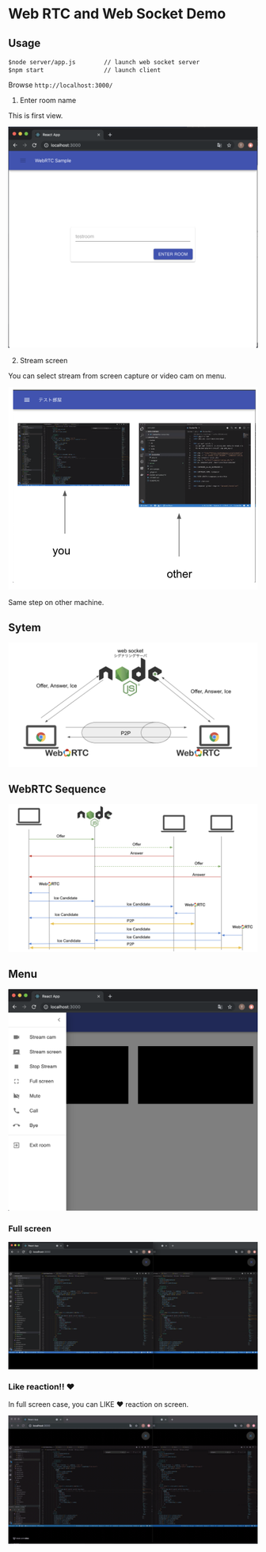 # Web RTC and Web Socket Demo

## Usage

```
$node server/app.js        // launch web socket server
$npm start                 // launch client
```

Browse `http://localhost:3000/`

1. Enter room name

This is first view.

![first view](./doc/room.png)

2. Stream screen

You can select stream from screen capture or video cam on menu.

![stream screen](./doc/sample.png)

Same step on other machine.

## Sytem

![system](./doc/system.png)

## WebRTC Sequence

![sequence](./doc/sequence.png)

## Menu

![menu](./doc/menu.png)

### Full screen

![fullscreen](./doc/fullscreen.png)

### Like reaction!! ❤️

In full screen case, you can LIKE ❤️ reaction on screen.

![reaction](./doc/reaction.gif)
